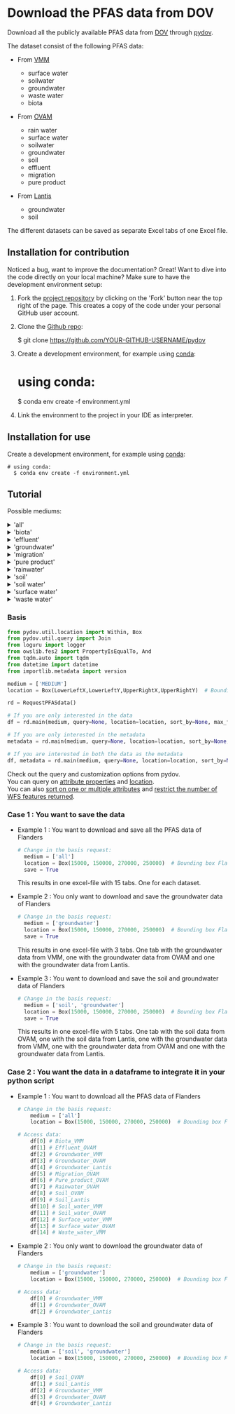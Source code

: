 # Download the PFAS data from DOV

Download all the publicly available PFAS data from [DOV](https://www.dov.vlaanderen.be/) through [pydov](https://pydov.readthedocs.io/en/stable/index.html).

The dataset consist of the following PFAS data:

- From [VMM](https://www.vmm.be/)
    - surface water
    - soilwater
    - groundwater
    - waste water
    - biota

- From [OVAM](https://ovam.vlaanderen.be/)
    - rain water
    - surface water
    - soilwater
    - groundwater
    - soil
    - effluent
    - migration
    - pure product

- From [Lantis](https://www.lantis.be/)
    - groundwater
    - soil

The different datasets can be saved as separate Excel tabs of one Excel file.

## Installation for contribution

Noticed a bug, want to improve the documentation? Great! Want to dive into the code directly on your local machine? Make sure to
have the development environment setup:

1. Fork the [project repository](https://github.com/DOV-Vlaanderen/pydov) by clicking on the 'Fork' button
  near the top right of the page. This creates a copy of the code under your personal GitHub user account.
2. Clone the [Github repo](https://github.com/DOV-Vlaanderen/pydov):


    $ git clone https://github.com/YOUR-GITHUB-USERNAME/pydov

3. Create a development environment, for example using [conda](https://docs.conda.io/projects/conda/en/stable/):


    # using conda:
      $ conda env create -f environment.yml

4. Link the environment to the project in your IDE as interpreter.

## Installation for use

Create a development environment, for example using [conda](https://docs.conda.io/projects/conda/en/stable/):

    # using conda:
      $ conda env create -f environment.yml


## Tutorial

Possible mediums:

<details>
<summary>'all'</summary>

    -> returns 15 dataframes
        - Biota_VMM
        - Effluent_OVAM
        - Groundwater_VMM
        - Groundwater_OVAM
        - Groundwater_Lantis
        - Migration_OVAM
        - Pure_product_OVAM
        - Rainwater_OVAM
        - Soil_OVAM
        - Soil_Lantis
        - Soil_water_VMM
        - Soil_water_OVAM
        - Surface_water_VMM
        - Surface_water_OVAM
        - Waste_water_VMM
</details>

<details>
<summary>'biota'</summary>

    -> returns 1 dataframe
        - Biota_VMM
</details>

<details>
<summary>'effluent'</summary>

    -> returns 1 dataframe
        - Effluent_OVAM
</details>

<details>
<summary>'groundwater'</summary>

    -> returns 3 dataframes
        - Groundwater_VMM
        - Groundwater_OVAM
        - Groundwater_Lantis
</details>

<details>
<summary>'migration'</summary>

    -> returns 1 dataframes
        - Migration_OVAM
</details>

<details>
<summary>'pure product'</summary>

    -> returns 1 dataframes
        - Pure_product_OVAM
</details>

<details>
<summary>'rainwater'</summary>

    -> returns 1 dataframes
        - Rainwater_OVAM
</details>

<details>
<summary>'soil'</summary>

    -> returns 2 dataframes
        - Soil_OVAM
        - Soil_Lantis
</details>

<details>
<summary>'soil water'</summary>

    -> returns 2 dataframes
        - Soil_water_VMM
        - Soil_water_OVAM
</details>

<details>
<summary>'surface water'</summary>

    -> returns 2 dataframes
        - Surface_water_VMM
        - Surface_water_OVAM
</details>

<details>
<summary>'waste water'</summary>

    -> returns 1 dataframes
        - Waste_water_VMM
</details>

### Basis

```python
from pydov.util.location import Within, Box
from pydov.util.query import Join
from loguru import logger
from owslib.fes2 import PropertyIsEqualTo, And
from tqdm.auto import tqdm
from datetime import datetime
from importlib.metadata import version

medium = ['MEDIUM']
location = Box(LowerLeftX,LowerLeftY,UpperRightX,UpperRightY)  # Bounding box of area of interest

rd = RequestPFASdata()

# If you are only interested in the data
df = rd.main(medium, query=None, location=location, sort_by=None, max_features=None, save=False)[0]

# If you are only interested in the metadata
metadata = rd.main(medium, query=None, location=location, sort_by=None, max_features=None, save=False)[1]

# If you are interested in both the data as the metadata
df, metadata = rd.main(medium, query=None, location=location, sort_by=None, max_features=None, save=False)

```
Check out the query and customization options from pydov.\
You can query on [attribute properties](https://pydov.readthedocs.io/en/stable/query_attribute.html)
and [location](https://pydov.readthedocs.io/en/stable/query_location.html).\
You can also [sort on one or multiple attributes](https://pydov.readthedocs.io/en/stable/sort_limit.html)
and [restrict the number of WFS features returned](https://pydov.readthedocs.io/en/stable/sort_limit.html).

### Case 1 : You want to save the data

  - Example 1 : You want to download and save all the PFAS data of Flanders

      ```python
      # Change in the basis request:
        medium = ['all']
        location = Box(15000, 150000, 270000, 250000)  # Bounding box Flanders
        save = True
      ```
      This results in one excel-file with 15 tabs. One for each dataset.


  - Example 2 : You only want to download and save the groundwater data of Flanders

      ```python
    # Change in the basis request:
        medium = ['groundwater']
        location = Box(15000, 150000, 270000, 250000)  # Bounding box Flanders
        save = True
      ```
      This results in one excel-file with 3 tabs. One tab with the groundwater data from VMM,
      one with the groundwater data from OVAM and one with the groundwater data from Lantis.


  - Example 3 : You want to download and save the soil and groundwater data of Flanders

      ```python
    # Change in the basis request:
        medium = ['soil', 'groundwater']
        location = Box(15000, 150000, 270000, 250000)  # Bounding box Flanders
        save = True
      ```
      This results in one excel-file with 5 tabs. One tab with the soil data from OVAM,
      one with the soil data from Lantis, one with the groundwater data from VMM,
      one with the groundwater data from OVAM and one with the groundwater data from Lantis.


### Case 2 : You want the data in a dataframe to integrate it in your python script

  - Example 1 : You want to download all the PFAS data of Flanders

    ```python
    # Change in the basis request:
        medium = ['all']
        location = Box(15000, 150000, 270000, 250000)  # Bounding box Flanders

    # Access data:
        df[0] # Biota_VMM
        df[1] # Effluent_OVAM
        df[2] # Groundwater_VMM
        df[3] # Groundwater_OVAM
        df[4] # Groundwater_Lantis
        df[5] # Migration_OVAM
        df[6] # Pure_product_OVAM
        df[7] # Rainwater_OVAM
        df[8] # Soil_OVAM
        df[9] # Soil_Lantis
        df[10] # Soil_water_VMM
        df[11] # Soil_water_OVAM
        df[12] # Surface_water_VMM
        df[13] # Surface_water_OVAM
        df[14] # Waste_water_VMM
    ```

  - Example 2 : You only want to download the groundwater data of Flanders

    ```python
    # Change in the basis request:
        medium = ['groundwater']
        location = Box(15000, 150000, 270000, 250000)  # Bounding box Flanders

    # Access data:
        df[0] # Groundwater_VMM
        df[1] # Groundwater_OVAM
        df[2] # Groundwater_Lantis
    ```

  - Example 3 : You want to download the soil and groundwater data of Flanders

    ```python
    # Change in the basis request:
        medium = ['soil', 'groundwater']
        location = Box(15000, 150000, 270000, 250000)  # Bounding box Flanders

    # Access data:
        df[0] # Soil_OVAM
        df[1] # Soil_Lantis
        df[2] # Groundwater_VMM
        df[3] # Groundwater_OVAM
        df[4] # Groundwater_Lantis
    ```


